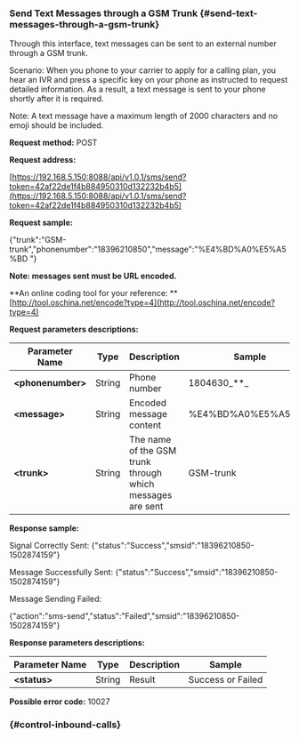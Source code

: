 ### Send Text Messages through a GSM Trunk {#send-text-messages-through-a-gsm-trunk}

Through this interface, text messages can be sent to an external number through a GSM trunk.

Scenario: When you phone to your carrier to apply for a calling plan, you hear an IVR and press a specific key on your phone as instructed to request detailed information. As a result, a text message is sent to your phone shortly after it is required.

Note: A text message have a maximum length of 2000 characters and no emoji should be included.

**Request method:** POST

**Request address:**

[https://192.168.5.150:8088/api/v1.0.1/sms/send?token=42af22de1f4b884950310d132232b4b5](https://192.168.5.150:8088/api/v1.0.1/sms/send?token=42af22de1f4b884950310d132232b4b5)

**Request sample:**

{"trunk":"GSM-trunk","phonenumber":"18396210850","message":"%E4%BD%A0%E5%A5%BD "}

**Note: messages sent must be URL encoded.**

**An online coding tool for your reference: **[http://tool.oschina.net/encode?type=4](http://tool.oschina.net/encode?type=4)

**Request parameters descriptions:**

| **Parameter Name** | **Type** | **Description** | **Sample** |
| --- | --- | --- | --- |
| **&lt;phonenumber&gt;** | String | Phone number | 1804630_\*\*_ |
| **&lt;message&gt;** | String | Encoded message content | %E4%BD%A0%E5%A5%BD |
| **&lt;trunk&gt;** | String | The name of the GSM trunk through which messages are sent | GSM-trunk |

**Response sample:**

Signal Correctly Sent: {"status":"Success","smsid":"18396210850-1502874159"}

Message Successfully Sent: {"status":"Success","smsid":"18396210850-1502874159"}

Message Sending Failed:

{"action":"sms-send","status":"Failed","smsid":"18396210850-1502874159"}

**Response parameters descriptions:**

| **Parameter Name** | **Type** | **Description** | **Sample** |
| --- | --- | --- | --- |
| **&lt;status&gt;** | String | Result | Success or Failed |

**Possible error code:** 10027

###  {#control-inbound-calls}



